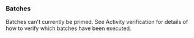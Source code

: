 ### Batches

Batches can't currently be primed. See Activity verification for details of how to verify which batches have been executed.